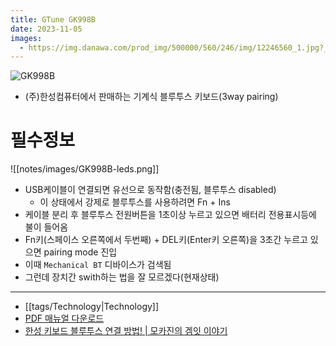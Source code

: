 ```yaml
---
title: GTune GK998B
date: 2023-11-05
images:
  - https://img.danawa.com/prod_img/500000/560/246/img/12246560_1.jpg?_v=20211220093859
---
```


![GK998B](https://img.danawa.com/prod_img/500000/560/246/img/12246560_1.jpg?_v=20211220093859)
- (주)한성컴퓨터에서 판매하는 기계식 블루투스 키보드(3way pairing)
# 필수정보
![[notes/images/GK998B-leds.png]]
- USB케이블이 연결되면 유선으로 동작함(충전됨, 블루투스 disabled)
	- 이 상태에서 강제로 블루투스를 사용하려면 Fn + Ins
- 케이블 분리 후 블루투스 전원버튼을 1초이상 누르고 있으면 배터리 전용표시등에 불이 들어옴
- Fn키(스페이스 오른쪽에서 두번째) + DEL키(Enter키 오른쪽)을 3초간 누르고 있으면 pairing mode 진입
- 이때 `Mechanical BT` 디바이스가 검색됨
- 그런데 장치간 swith하는 법을 잘 모르겠다(현재상태)
---
- [[tags/Technology|Technology]]
- [PDF 매뉴얼 다운로드](https://sparq.co.kr/down/Keyboard/GK998B/GK998B%20manual.pdf)
- [한성 키보드 블루투스 연결 방법! | 모카진의 겜잇 이야기](https://m.blog.naver.com/mochazin/223018699923)
